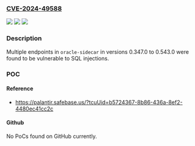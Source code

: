 ### [CVE-2024-49588](https://cve.mitre.org/cgi-bin/cvename.cgi?name=CVE-2024-49588)
![](https://img.shields.io/static/v1?label=Product&message=com.palantir.srx.prometheus.sls-oracle-sidecar%3Asls-oracle-sidecar&color=blue)
![](https://img.shields.io/static/v1?label=Version&message=*%3C%200.544.0%20&color=brighgreen)
![](https://img.shields.io/static/v1?label=Vulnerability&message=The%20product%20constructs%20all%20or%20part%20of%20an%20SQL%20command%20using%20externally-influenced%20input%20from%20an%20upstream%20component%2C%20but%20it%20does%20not%20neutralize%20or%20incorrectly%20neutralizes%20special%20elements%20that%20could%20modify%20the%20intended%20SQL%20command%20when%20it%20is%20sent%20to%20a%20downstream%20component.&color=brighgreen)

### Description

Multiple endpoints in `oracle-sidecar` in versions 0.347.0 to 0.543.0 were found to be vulnerable to SQL injections.

### POC

#### Reference
- https://palantir.safebase.us/?tcuUid=b5724367-8b86-436a-8ef2-4480ec41cc2c

#### Github
No PoCs found on GitHub currently.

